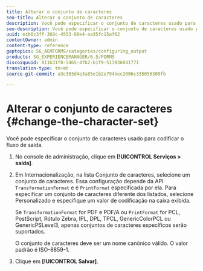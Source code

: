 ```yaml
---
title: Alterar o conjunto de caracteres
seo-title: Alterar o conjunto de caracteres
description: Você pode especificar o conjunto de caracteres usado para codificar o fluxo de saída. Saiba como alterar o conjunto de caracteres.
seo-description: Você pode especificar o conjunto de caracteres usado para codificar o fluxo de saída. Saiba como alterar o conjunto de caracteres.
uuid: ecb0c3ff-368c-4553-80e4-aa35fc15af62
contentOwner: admin
content-type: reference
geptopics: SG_AEMFORMS/categories/configuring_output
products: SG_EXPERIENCEMANAGER/6.5/FORMS
discoiquuid: 811b31f8-5465-4fb2-b1f9-513936041771
translation-type: tm+mt
source-git-commit: a3c303d4e3a85e1b2e794bec2006c335056309fb

---
```



# Alterar o conjunto de caracteres {#change-the-character-set}

Você pode especificar o conjunto de caracteres usado para codificar o fluxo de saída.

1. No console de administração, clique em **[!UICONTROL Serviços > saída]**.
1. Em Internacionalização, na lista Conjunto de caracteres, selecione um conjunto de caracteres. Essa configuração depende da API `TransformationFormat` e é `PrintFormat` especificada por ela. Para especificar um conjunto de caracteres diferente dos listados, selecione Personalizado e especifique um valor de codificação na caixa exibida.

   Se `TransformationFormat` for PDF e PDF/A ou `PrintFormat` for PCL, PostScript, Rótulo Zebra, IPL, DPL, TPCL, GenericColorPCL ou GenericPSLevel3, apenas conjuntos de caracteres específicos serão suportados.

   O conjunto de caracteres deve ser um nome canônico válido. O valor padrão é ISO-8859-1.

1. Clique em **[!UICONTROL Salvar]**.

